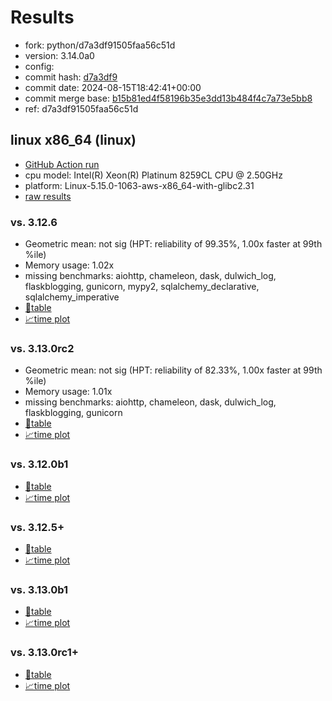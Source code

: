 # Results

- fork: python/d7a3df91505faa56c51d
- version: 3.14.0a0
- config: 
- commit hash: [d7a3df9](https://github.com/python/cpython/commit/d7a3df9)
- commit date: 2024-08-15T18:42:41+00:00
- commit merge base: [b15b81ed4f58196b35e3dd13b484f4c7a73e5bb8](https://github.com/python/cpython/commit/b15b81ed4f58196b35e3dd13b484f4c7a73e5bb8)
- ref: d7a3df91505faa56c51d

## linux x86_64 (linux)

- [GitHub Action run](https://github.com/facebookexperimental/free-threading-benchmarking/actions/runs/10411374540)
- cpu model: Intel(R) Xeon(R) Platinum 8259CL CPU @ 2.50GHz
- platform: Linux-5.15.0-1063-aws-x86_64-with-glibc2.31
- [raw results](bm-20240815-linux-x86_64-python-d7a3df91505faa56c51d-3.14.0a0-d7a3df9.json)

### vs. 3.12.6

- Geometric mean: not sig (HPT: reliability of 99.35%, 1.00x faster at 99th %ile)
- Memory usage: 1.02x
- missing benchmarks: aiohttp, chameleon, dask, dulwich_log, flaskblogging, gunicorn, mypy2, sqlalchemy_declarative, sqlalchemy_imperative
- [📄table](bm-20240815-linux-x86_64-python-d7a3df91505faa56c51d-3.14.0a0-d7a3df9-vs-3.12.6.md)
- [📈time plot](bm-20240815-linux-x86_64-python-d7a3df91505faa56c51d-3.14.0a0-d7a3df9-vs-3.12.6.svg)

### vs. 3.13.0rc2

- Geometric mean: not sig (HPT: reliability of 82.33%, 1.00x faster at 99th %ile)
- Memory usage: 1.01x
- missing benchmarks: aiohttp, chameleon, dask, dulwich_log, flaskblogging, gunicorn
- [📄table](bm-20240815-linux-x86_64-python-d7a3df91505faa56c51d-3.14.0a0-d7a3df9-vs-3.13.0rc2.md)
- [📈time plot](bm-20240815-linux-x86_64-python-d7a3df91505faa56c51d-3.14.0a0-d7a3df9-vs-3.13.0rc2.svg)

### vs. 3.12.0b1

- [📄table](bm-20240815-linux-x86_64-python-d7a3df91505faa56c51d-3.14.0a0-d7a3df9-vs-3.12.0b1.md)
- [📈time plot](bm-20240815-linux-x86_64-python-d7a3df91505faa56c51d-3.14.0a0-d7a3df9-vs-3.12.0b1.svg)

### vs. 3.12.5+

- [📄table](bm-20240815-linux-x86_64-python-d7a3df91505faa56c51d-3.14.0a0-d7a3df9-vs-3.12.5%2B.md)
- [📈time plot](bm-20240815-linux-x86_64-python-d7a3df91505faa56c51d-3.14.0a0-d7a3df9-vs-3.12.5%2B.svg)

### vs. 3.13.0b1

- [📄table](bm-20240815-linux-x86_64-python-d7a3df91505faa56c51d-3.14.0a0-d7a3df9-vs-3.13.0b1.md)
- [📈time plot](bm-20240815-linux-x86_64-python-d7a3df91505faa56c51d-3.14.0a0-d7a3df9-vs-3.13.0b1.svg)

### vs. 3.13.0rc1+

- [📄table](bm-20240815-linux-x86_64-python-d7a3df91505faa56c51d-3.14.0a0-d7a3df9-vs-3.13.0rc1%2B.md)
- [📈time plot](bm-20240815-linux-x86_64-python-d7a3df91505faa56c51d-3.14.0a0-d7a3df9-vs-3.13.0rc1%2B.svg)

